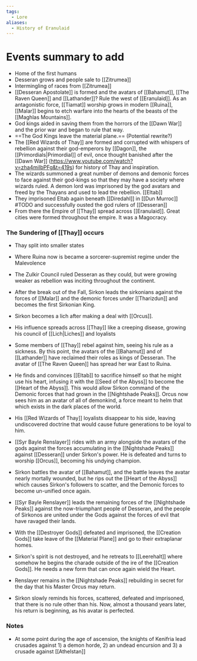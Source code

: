 ```yaml
---
tags:
  - Lore
aliases:
  - History of Eranulaid
---
```

# Events summary to add

- Home of the first humans
- Desseran grows and people sale to [[Zitrumea]]
- Intermingling of races from [[Zitrumea]]
- [[Desseran Apostolate]] is formed and the avatars of [[Bahamut]], [[The Raven Queen]] and [[Lathander]]? Rule the west of [[Eranulaid]]. As an antagonistic force, [[Tiamat]] worship grows in modern [[Ruina]], [[Malar]] begins to etch warfare into the hearts of the beasts of the [[Maghlas Mountains]].
- God kings aided in saving them from the horrors of the [[Dawn War]] and the prior war and began to rule that way.
- ==The God Kings leave the material plane.== (Potential rewrite?)
- The [[Red Wizards of Thay]] are formed and corrupted with whispers of rebellion against their god-emperors by [[Dagon]], the [[Primordials|Primordial]] of evil, once thought banished after the [[Dawn War]] (https://www.youtube.com/watch?v=zha4miIbPFg&t=419s) for history of Thay and inspiration.
- The wizards summoned a great number of demons and demonic forces to face against their god-kings so that they may have a society where wizards ruled. A demon lord was imprisoned by the god avatars and freed by the Thayans and used to lead the rebellion. [[Eltab]]
- They imprisoned Eltab again beneath [[Diredahl]] in [[Dun Murroc]] #TODO and successfully ousted the god rulers of [[Desseran]]
- From there the Empire of [[Thay]] spread across [[Eranulaid]]. Great cities were formed throughout the empire. It was a Magocracy.

### The Sundering of [[Thay]] occurs

- Thay split into smaller states
- Where Ruina now is became a sorcerer-supremist regime under the Malevolence
- The Zulkir Council ruled Desseran as they could, but were growing weaker as rebellion was inciting throughout the continent.

- After the break out of the Fall, Sirkon leads the sirkonians against the forces of [[Malar]] and the demonic forces under [[Tharizdun]] and becomes the first Sirkonian King.
- Sirkon becomes a lich after making a deal with [[Orcus]].
- His influence spreads across [[Thay]] like a creeping disease, growing his council of [[Lich|Liches]] and loyalists
- Some members of [[Thay]] rebel against him, seeing his rule as a sickness. By this point, the avatars of the [[Bahamut]] and of [[Lathander]] have reclaimed their roles as kings of Desseran. The avatar of [[The Raven Queen]] has spread her war East to Ruina.
- He finds and convinces [[Eltab]] to sacrifice himself so that he might use his heart, infusing it with the [[Seed of the Abyss]] to become the [[Heart of the Abyss]]. This would allow Sirkon command of the Demonic forces that had grown in the [[Nightshade Peaks]]. Orcus now sees him as an avatar of all of demonkind, a force meant to helm that which exists in the dark places of the world.
- His [[Red Wizards of Thay]] loyalists disappear to his side, leaving undiscovered doctrine that would cause future generations to be loyal to him.
- [[Syr Bayle Renslayer]] rides with an army alongside the avatars of the gods against the forces accumulating in the [[Nightshade Peaks]] against [[Desseran]] under Sirkon's power. He is defeated and turns to worship [[Orcus]], becoming his undying champion.
- Sirkon battles the avatar of [[Bahamut]], and the battle leaves the avatar nearly mortally wounded, but he rips out the [[Heart of the Abyss]] which causes Sirkon's followers to scatter, and the Demonic forces to become un-unified once again.
- [[Syr Bayle Renslayer]] leads the remaining forces of the [[Nightshade Peaks]] against the now-triumphant people of Desseran, and the people of Sirkonos are united under the Gods against the forces of evil that have ravaged their lands.
- With the [[Destroyer Gods]] defeated and imprisoned, the [[Creation Gods]] take leave of the [[Material Plane]] and go to their extraplanar homes.
- Sirkon's spirit is not destroyed, and he retreats to [[Leerehalt]] where somehow he begins the charade outside of the ire of the [[Creation Gods]]. He needs a new form that can once again wield the Heart.
- Renslayer remains in the [[Nightshade Peaks]] rebuilding in secret for the day that his Master Orcus may return. 
- Sirkon slowly reminds his forces, scattered, defeated and imprisoned, that there is no rule other than his. Now, almost a thousand years later, his return is beginning, as his avatar is perfected.


### Notes
- At some point during the age of ascension, the knights of Kenifria lead crusades against 1) a demon horde, 2) an undead encursion and 3) a crusade against [[Athelstan]]
